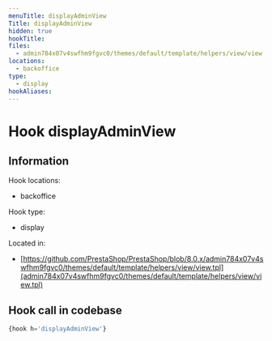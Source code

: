 ```yaml
---
menuTitle: displayAdminView
Title: displayAdminView
hidden: true
hookTitle: 
files:
  - admin784x07v4swfhm9fgvc0/themes/default/template/helpers/view/view.tpl
locations:
  - backoffice
type:
  - display
hookAliases:
---
```


# Hook displayAdminView

## Information

Hook locations: 
  - backoffice

Hook type: 
  - display

Located in: 
  - [https://github.com/PrestaShop/PrestaShop/blob/8.0.x/admin784x07v4swfhm9fgvc0/themes/default/template/helpers/view/view.tpl](admin784x07v4swfhm9fgvc0/themes/default/template/helpers/view/view.tpl)

## Hook call in codebase

```php
{hook h='displayAdminView'}
```
